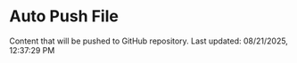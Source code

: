 # Auto Push File

Content that will be pushed to GitHub repository.
Last updated: 08/21/2025, 12:37:29 PM